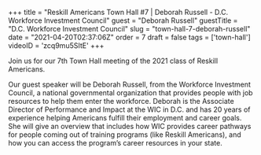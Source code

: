 +++
title = "Reskill Americans Town Hall #7 | Deborah Russell - D.C. Workforce Investment Council"
guest = "Deborah Russell"
guestTitle = "D.C. Workforce Investment Council"
slug = "town-hall-7-deborah-russell"
date = "2021-04-20T02:37:06Z"
order = 7
draft = false
tags = ['town-hall']
videoID = 'zcq9mu5SItE'
+++

Join us for our 7th Town Hall meeting of the 2021 class of Reskill Americans.

Our guest speaker will be Deborah Russell, from the Workforce Investment Council, a national governmental organization that provides people with job resources to help them enter the workforce.  Deborah is the Associate Director of Performance and Impact at the WIC in D.C. and has 20 years of experience helping Americans fulfill their employment and career goals. She will give an overview that includes how WIC provides career pathways for people coming out of training programs (like Reskill Americans), and how you can access the program’s career resources in your state.
